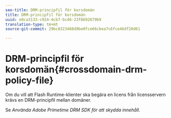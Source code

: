 ```yaml
---
seo-title: DRM-principfil för korsdomän
title: DRM-principfil för korsdomän
uuid: e0ca3133-c924-4cb7-bc46-23f8692679b9
translation-type: tm+mt
source-git-commit: 29bc8323460d9be0fce66cbea7c6fce46df20d61

---
```



# DRM-principfil för korsdomän{#crossdomain-drm-policy-file}

Om du vill att Flash Runtime-klienter ska begära en licens från licensservern krävs en DRM-principfil mellan domäner.

Se *Använda Adobe Primetime DRM SDK för att skydda innehåll*.
